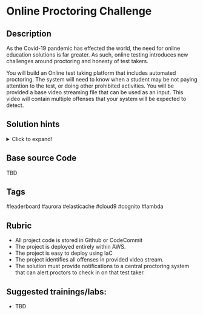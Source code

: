 # Online Proctoring Challenge

## Description
As the Covid-19 pandemic has effected the world, the need for online education solutions is far greater. As such, online testing introduces new challenges around proctoring and honesty of test takers.

You will build an Online test taking platform that includes automated proctoring. The system will need to know when a student may be not paying attention to the test, or doing other prohibited activities. You will be provided a base video streaming file that can be used as an input. This video will contain multiple offenses that your system will be expected to detect.


## Solution hints
<details>
<summary>Click to expand!</summary>

TBD
</details>

## Base source Code
TBD

## Tags
#leaderboard #aurora #elasticache #cloud9 #cognito #lambda

## Rubric

* All project code is stored in Github or CodeCommit
* The project is deployed entirely within AWS.
* The project is easy to deploy using IaC
* The project identifies all offenses in provided video stream.
* The solution must provide notifications to a central proctoring system that can alert proctors to check in on that test taker.


## Suggested trainings/labs:
* TBD

